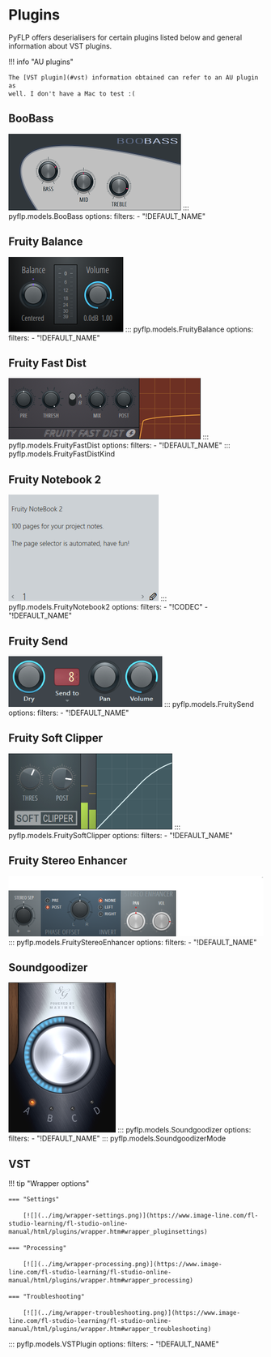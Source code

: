 # Plugins

PyFLP offers deserialisers for certain plugins listed below and general
information about VST plugins.

!!! info "AU plugins"

    The [VST plugin](#vst) information obtained can refer to an AU plugin as
    well. I don't have a Mac to test :(

## BooBass
[![](../img/boobass.png)](https://www.image-line.com/fl-studio-learning/fl-studio-online-manual/html/plugins/BooBass.htm)
::: pyflp.models.BooBass
    options:
      filters:
        - "!DEFAULT_NAME"

## Fruity Balance
[![](../img/fruity-balance.png)](https://www.image-line.com/fl-studio-learning/fl-studio-online-manual/html/plugins/Fruity%20Balance.htm)
::: pyflp.models.FruityBalance
    options:
      filters:
        - "!DEFAULT_NAME"

## Fruity Fast Dist
[![](../img/fruity-fast-dist.png)](https://www.image-line.com/fl-studio-learning/fl-studio-online-manual/html/plugins/Fruity%20Fast%20Dist.htm)
::: pyflp.models.FruityFastDist
    options:
      filters:
        - "!DEFAULT_NAME"
::: pyflp.models.FruityFastDistKind

## Fruity Notebook 2
[![](../img/fruity-notebook2.png)](https://www.image-line.com/fl-studio-learning/fl-studio-online-manual/html/plugins/Fruity%20NoteBook%202.htm)
::: pyflp.models.FruityNotebook2
    options:
      filters:
        - "!CODEC"
        - "!DEFAULT_NAME"

## Fruity Send
[![](../img/fruity-send.png)](https://www.image-line.com/fl-studio-learning/fl-studio-online-manual/html/plugins/Fruity%20Send.htm)
::: pyflp.models.FruitySend
    options:
      filters:
        - "!DEFAULT_NAME"

## Fruity Soft Clipper
[![](../img/fruity-soft-clipper.png)](https://www.image-line.com/fl-studio-learning/fl-studio-online-manual/html/plugins/Fruity%20Soft%20Clipper.htm)
::: pyflp.models.FruitySoftClipper
    options:
      filters:
        - "!DEFAULT_NAME"

## Fruity Stereo Enhancer
[![](../img/fruity-stereo-enhancer.png)](https://www.image-line.com/fl-studio-learning/fl-studio-online-manual/html/plugins/Fruity%20Stereo%20Enhancer.htm)
::: pyflp.models.FruityStereoEnhancer
    options:
      filters:
        - "!DEFAULT_NAME"

## Soundgoodizer
[![](../img/soundgoodizer.png)](https://www.image-line.com/fl-studio-learning/fl-studio-online-manual/html/plugins/Soundgoodizer.htm)
::: pyflp.models.Soundgoodizer
    options:
      filters:
        - "!DEFAULT_NAME"
::: pyflp.models.SoundgoodizerMode

## VST

!!! tip "Wrapper options"

    === "Settings"

        [![](../img/wrapper-settings.png)](https://www.image-line.com/fl-studio-learning/fl-studio-online-manual/html/plugins/wrapper.htm#wrapper_pluginsettings)

    === "Processing"

        [![](../img/wrapper-processing.png)](https://www.image-line.com/fl-studio-learning/fl-studio-online-manual/html/plugins/wrapper.htm#wrapper_processing)

    === "Troubleshooting"

        [![](../img/wrapper-troubleshooting.png)](https://www.image-line.com/fl-studio-learning/fl-studio-online-manual/html/plugins/wrapper.htm#wrapper_troubleshooting)

::: pyflp.models.VSTPlugin
    options:
      filters:
        - "!DEFAULT_NAME"
